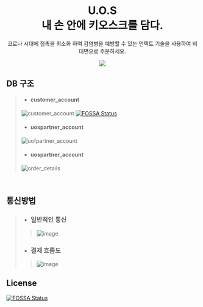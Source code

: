 <h1 align="center"><strong>U.O.S</strong><br> 내 손 안에 키오스크를 담다. </h1>
<p align="center">
 코로나 시대에 접촉을 최소화 하여 감염병을 예방할 수 있는 언택트 기술을 사용하여 비대면으로 주문하세요.
</p>

<p align="center">
  <a href = "https://github.com/UOF2021/U.O.F-Mobile"><img src="https://img.shields.io/badge/MAIN REPO-UOF_MOBILE-informatoinal?style=for-the-badge"/></a>
</p>

## DB 구조
> -  #### customer_account
> ![customer_account](https://user-images.githubusercontent.com/35491052/132522752-ff36c1d7-c82d-4b2c-a3a6-c9366c949ef2.png)
[![FOSSA Status](https://app.fossa.com/api/projects/git%2Bgithub.com%2FUOS2021%2FU.O.S-Server.svg?type=shield)](https://app.fossa.com/projects/git%2Bgithub.com%2FUOS2021%2FU.O.S-Server?ref=badge_shield)
>
> - #### uospartner_account
> ![uofpartner_account](https://user-images.githubusercontent.com/35491052/132523232-30556b85-2e0f-4336-93cf-8f4552d22d9c.png)
>
> - #### uospartner_account
> ![order_details](https://user-images.githubusercontent.com/35491052/132523338-9314d9be-cbed-42d5-86bb-ce1150d2c319.png)

<br>

## 통신방법
>- ### 일반적인 통신
>> ![image](https://user-images.githubusercontent.com/35491052/132526322-5f7555fa-0edd-4ade-a176-3fe01654ce2b.png)
>
>
> - ### 결제 흐름도
>> ![image](https://user-images.githubusercontent.com/35491052/132525406-4b564b92-431c-47c0-99ab-b070467e2157.png)


## License
[![FOSSA Status](https://app.fossa.com/api/projects/git%2Bgithub.com%2FUOS2021%2FU.O.S-Server.svg?type=large)](https://app.fossa.com/projects/git%2Bgithub.com%2FUOS2021%2FU.O.S-Server?ref=badge_large)